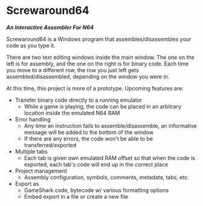 # Screwaround64
**_An Interactive Assembler For N64_**

Screwaround64 is a Windows program that assembles/disassembles your code as you type it.

There are two text editing windows inside the main window. The one on the left is for assembly, and the one on the right is for binary code.
Each time you move to a different row, the row you just left gets assembled/disassembled, depending on the window you were in.

At this time, this project is more of a prototype. Upcoming features are:

* Transfer binary code directly to a running emulator
	- While a game is playing, the code can be placed in an arbitrary location inside the emulated N64 RAM
* Error handling
	- Any time an instruction fails to assemble/disassemble, an informative message will be added to the bottom of the window
	- If there are any errors, the code won't be able to be transferred/exported
* Multiple tabs
	- Each tab is given own emulated RAM offset so that when the code is exported, each tab's code will end up in the correct place
* Project management
	- Assembly configuration, symbols, comments, metadata, tabs, etc.
* Export as
	- GameShark code, bytecode w/ various formatting options
	- Embed export in a file or create a new file